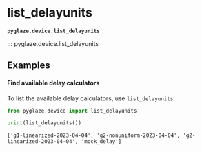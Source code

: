 # list_delayunits

**`pyglaze.device.list_delayunits`**

::: pyglaze.device.list_delayunits

## Examples

#### Find available delay calculators
To list the available delay calculators, use `list_delayunits`:
```py
from pyglaze.device import list_delayunits

print(list_delayunits())
```
```
['g1-linearized-2023-04-04', 'g2-nonuniform-2023-04-04', 'g2-linearized-2023-04-04', 'mock_delay']
```

